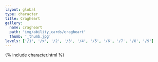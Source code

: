 ```yaml
---
layout: global
type: character
title: Cragheart
gallery:
  name: cragheart
  path: 'img/ability_cards/cragheart'
  thumb: '_thumb.jpg'
levels: ['/1', '/x', '/2', '/3', '/4', '/5', '/6', '/7', '/8', '/9']
---
```


{% include character.html %}
